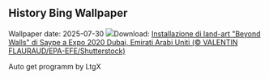 ## History Bing Wallpaper
Wallpaper date: 2025-07-30
![](https://www.bing.com/th?id=OHR.SaypeDubai_IT-IT8691118780_UHD.jpg&w=1000)Download: [Installazione di land-art "Beyond Walls" di Saype a Expo 2020 Dubai, Emirati Arabi Uniti (© VALENTIN FLAURAUD/EPA-EFE/Shutterstock)](https://www.bing.com/th?id=OHR.SaypeDubai_IT-IT8691118780_UHD.jpg)

Auto get programm by LtgX
